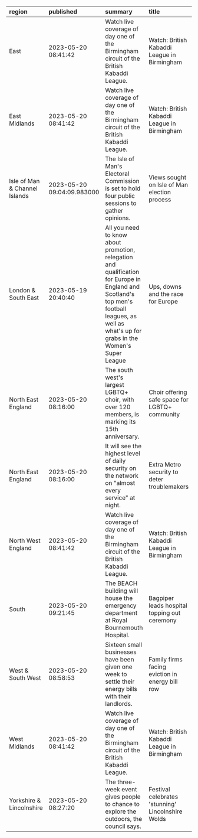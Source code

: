 | region                        | published                  | summary                                                                                                                                                                                        | title                                             | url                                       |   summary_compound_score |   title_compound_score |   summary_minus_title |
|:------------------------------|:---------------------------|:-----------------------------------------------------------------------------------------------------------------------------------------------------------------------------------------------|:--------------------------------------------------|:------------------------------------------|-------------------------:|-----------------------:|----------------------:|
| East                          | 2023-05-20 08:41:42        | Watch live coverage of day one of the Birmingham circuit of the British Kabaddi League.                                                                                                        | Watch: British Kabaddi League in Birmingham       | /sport/live/scotland/65620952             |                   0      |                 0      |                0      |
| East Midlands                 | 2023-05-20 08:41:42        | Watch live coverage of day one of the Birmingham circuit of the British Kabaddi League.                                                                                                        | Watch: British Kabaddi League in Birmingham       | /sport/live/scotland/65620952             |                   0      |                 0      |                0      |
| Isle of Man & Channel Islands | 2023-05-20 09:04:09.983000 | The Isle of Man's Electoral Commission is set to hold four public sessions to gather opinions.                                                                                                 | Views sought on Isle of Man election process      | /news/articles/c519zx0ervro               |                   0      |                 0      |                0      |
| London & South East           | 2023-05-19 20:40:40        | All you need to know about promotion, relegation and qualification for Europe in England and Scotland's top men's football leagues, as well as what's up for grabs in the Women's Super League | Ups, downs and the race for Europe                | /sport/football/64836963                  |                   0.7783 |                 0      |               -0.7783 |
| North East England            | 2023-05-20 08:16:00        | The south west's largest LGBTQ+ choir, with over 120 members, is marking its 15th anniversary.                                                                                                 | Choir offering safe space for LGBTQ+ community    | /news/uk-england-bristol-65620156         |                   0.34   |                -0.2023 |               -0.5423 |
| North East England            | 2023-05-20 08:16:00        | It will see the highest level of daily security on the network on "almost every service" at night.                                                                                             | Extra Metro security to deter troublemakers       | /news/uk-england-tyne-65645078            |                   0.34   |                -0.2023 |               -0.5423 |
| North West England            | 2023-05-20 08:41:42        | Watch live coverage of day one of the Birmingham circuit of the British Kabaddi League.                                                                                                        | Watch: British Kabaddi League in Birmingham       | /sport/live/scotland/65620952             |                   0      |                 0      |                0      |
| South                         | 2023-05-20 09:21:45        | The BEACH building will house the emergency department at Royal Bournemouth Hospital.                                                                                                          | Bagpiper leads hospital topping out ceremony      | /news/uk-england-dorset-65656550          |                  -0.3818 |                 0      |                0.3818 |
| West & South West             | 2023-05-20 08:58:53        | Sixteen small businesses have been given one week to settle their energy bills with their landlords.                                                                                           | Family firms facing eviction in energy bill row   | /news/uk-england-gloucestershire-65654167 |                   0.2732 |                -0.2263 |               -0.4995 |
| West Midlands                 | 2023-05-20 08:41:42        | Watch live coverage of day one of the Birmingham circuit of the British Kabaddi League.                                                                                                        | Watch: British Kabaddi League in Birmingham       | /sport/live/scotland/65620952             |                   0      |                 0      |                0      |
| Yorkshire & Lincolnshire      | 2023-05-20 08:27:20        | The three-week event gives people to chance to explore the outdoors, the council says.                                                                                                         | Festival celebrates 'stunning' Lincolnshire Wolds | /news/uk-england-lincolnshire-65649068    |                   0.25   |                 0.7845 |                0.5345 |